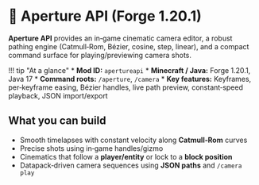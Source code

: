 # 🎥 Aperture API (Forge 1.20.1)

**Aperture API** provides an in‑game cinematic camera editor, a robust pathing engine (Catmull‑Rom, Bézier, cosine, step, linear), and a compact command surface for playing/previewing camera shots.

!!! tip "At a glance"
    * **Mod ID:** `apertureapi`
    * **Minecraft / Java:** Forge 1.20.1, Java 17
    * **Command roots:** `/aperture`, `/camera`
    * **Key features:** Keyframes, per‑keyframe easing, Bézier handles, live path preview, constant‑speed playback, JSON import/export

## What you can build
- Smooth timelapses with constant velocity along **Catmull‑Rom** curves
- Precise shots using in‑game handles/gizmo
- Cinematics that follow a **player/entity** or lock to a **block position**
- Datapack‑driven camera sequences using **JSON paths** and `/camera play`
